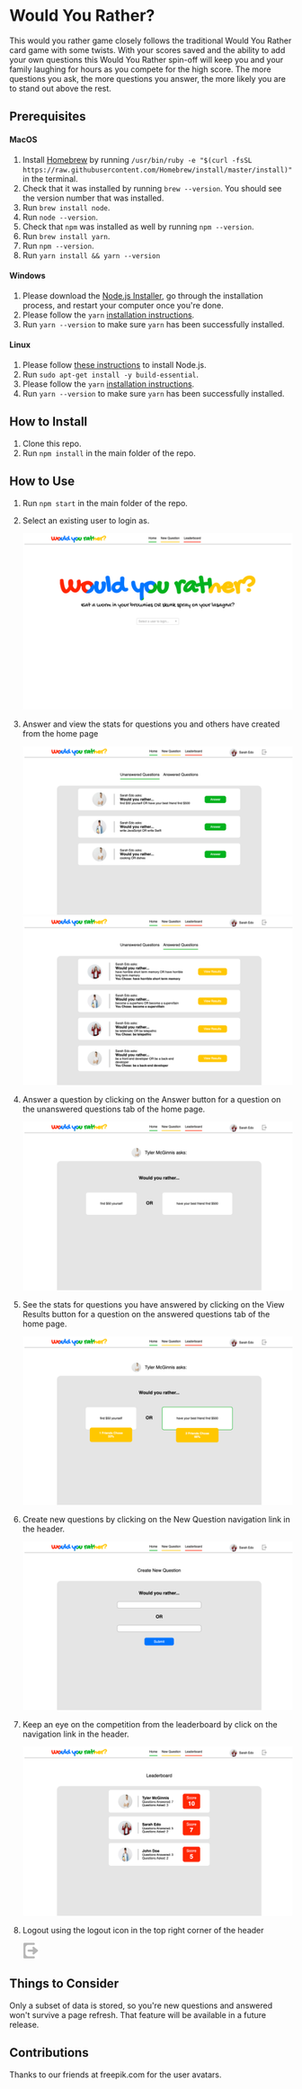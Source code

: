 # Would You Rather?
This would you rather game closely follows the traditional Would You Rather card game with some twists. With your scores saved and the ability to add your own questions this Would You Rather spin-off will keep you and your family laughing for hours as you compete for the high score. The more questions you ask, the more questions you answer, the more likely you are to stand out above the rest.

## Prerequisites
#### MacOS
1. Install [Homebrew](https://brew.sh/) by running `/usr/bin/ruby -e "$(curl -fsSL https://raw.githubusercontent.com/Homebrew/install/master/install)"` in the terminal.
1. Check that it was installed by running `brew --version`. You should see the version number that was installed.
1. Run `brew install node`.
1. Run `node --version`.
1. Check that `npm` was installed as well by running `npm --version`.
1. Run `brew install yarn`.
1. Run `npm --version`.
1. Run `yarn install && yarn --version`

#### Windows
1. Please download the [Node.js Installer](https://nodejs.org/en/download/), go through the installation process, and restart your computer once you're done.
1. Please follow the `yarn` [installation instructions](https://classic.yarnpkg.com/en/docs/install#debian-stable).
1. Run `yarn --version` to make sure `yarn` has been successfully installed.

#### Linux
1. Please follow [these instructions](https://ostechnix.com/install-node-js-linux/) to install Node.js.
1. Run `sudo apt-get install -y build-essential`.
1. Please follow the `yarn` [installation instructions](https://classic.yarnpkg.com/en/docs/install#debian-stable).
1. Run `yarn --version` to make sure `yarn` has been successfully installed.

## How to Install
1. Clone this repo.
1. Run `npm install` in the main folder of the repo.

## How to Use
1. Run `npm start` in the main folder of the repo.
1. Select an existing user to login as.

    ![Login Page](./frontend/public/login_page.png)

1. Answer and view the stats for questions you and others have created from the home page

    ![Home Page](./frontend/public/home_unanswered_page.png)
    ![Home Page](./frontend/public/home_answered_page.png)

1. Answer a question by clicking on the Answer button for a question on the unanswered questions tab of the home page.

    ![Question Vote Page](./frontend/public/question_vote_page.png)

1. See the stats for questions you have answered by clicking on the View Results button for a question on the answered questions tab of the home page.

    ![Question Results Page](./frontend/public/question_results_page.png)

1. Create new questions by clicking on the New Question navigation link in the header.

    ![Create New Question Page](./frontend/public/create_new_question_page.png)

1. Keep an eye on the competition from the leaderboard by click on the navigation link in the header.

    ![Leaderboard Page](./frontend/public/leaderboard_page.png)

1. Logout using the logout icon in the top right corner of the header

    ![Logout Icon](./frontend/src/assets/images/logout_icon.png)

## Things to Consider
Only a subset of data is stored, so you're new questions and answered won't survive a page refresh. That feature will be available in a future release.

## Contributions
Thanks to our friends at freepik.com for the user avatars.
